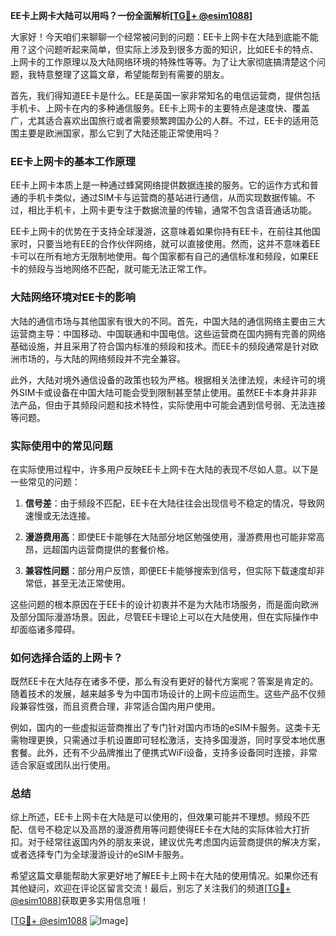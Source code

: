 **EE卡上网卡大陆可以用吗？一份全面解析[[TG💪+ @esim1088](https://t.me/s/esim1088)]**

大家好！今天咱们来聊聊一个经常被问到的问题：EE卡上网卡在大陆到底能不能用？这个问题听起来简单，但实际上涉及到很多方面的知识，比如EE卡的特点、上网卡的工作原理以及大陆网络环境的特殊性等等。为了让大家彻底搞清楚这个问题，我特意整理了这篇文章，希望能帮到有需要的朋友。

首先，我们得知道EE卡是什么。EE是英国一家非常知名的电信运营商，提供包括手机卡、上网卡在内的多种通信服务。EE卡上网卡的主要特点是速度快、覆盖广，尤其适合喜欢出国旅行或者需要频繁跨国办公的人群。不过，EE卡的适用范围主要是欧洲国家，那么它到了大陆还能正常使用吗？

### EE卡上网卡的基本工作原理

EE卡上网卡本质上是一种通过蜂窝网络提供数据连接的服务。它的运作方式和普通的手机卡类似，通过SIM卡与运营商的基站进行通信，从而实现数据传输。不过，相比手机卡，上网卡更专注于数据流量的传输，通常不包含语音通话功能。

EE卡上网卡的优势在于支持全球漫游，这意味着如果你持有EE卡，在前往其他国家时，只要当地有EE的合作伙伴网络，就可以直接使用。然而，这并不意味着EE卡可以在所有地方无限制地使用。每个国家都有自己的通信标准和频段，如果EE卡的频段与当地网络不匹配，就可能无法正常工作。

### 大陆网络环境对EE卡的影响

大陆的通信市场与其他国家有很大的不同。首先，中国大陆的通信网络主要由三大运营商主导：中国移动、中国联通和中国电信。这些运营商在国内拥有完善的网络基础设施，并且采用了符合国内标准的频段和技术。而EE卡的频段通常是针对欧洲市场的，与大陆的网络频段并不完全兼容。

此外，大陆对境外通信设备的政策也较为严格。根据相关法律法规，未经许可的境外SIM卡或设备在中国大陆可能会受到限制甚至禁止使用。虽然EE卡本身并非非法产品，但由于其频段问题和技术特性，实际使用中可能会遇到信号弱、无法连接等问题。

### 实际使用中的常见问题

在实际使用过程中，许多用户反映EE卡上网卡在大陆的表现不尽如人意。以下是一些常见的问题：

1. **信号差**：由于频段不匹配，EE卡在大陆往往会出现信号不稳定的情况，导致网速慢或无法连接。
   
2. **漫游费用高**：即使EE卡能够在大陆部分地区勉强使用，漫游费用也可能非常高昂，远超国内运营商提供的套餐价格。

3. **兼容性问题**：部分用户反馈，即便EE卡能够搜索到信号，但实际下载速度却非常低，甚至无法正常使用。

这些问题的根本原因在于EE卡的设计初衷并不是为大陆市场服务，而是面向欧洲及部分国际漫游场景。因此，尽管EE卡理论上可以在大陆使用，但在实际操作中却面临诸多障碍。

### 如何选择合适的上网卡？

既然EE卡在大陆存在诸多不便，那么有没有更好的替代方案呢？答案是肯定的。随着技术的发展，越来越多专为中国市场设计的上网卡应运而生。这些产品不仅频段兼容性强，而且资费合理，非常适合国内用户使用。

例如，国内的一些虚拟运营商推出了专门针对国内市场的eSIM卡服务。这类卡无需物理更换，只需通过手机设置即可轻松激活，支持多国漫游，同时享受本地优惠套餐。此外，还有不少品牌推出了便携式WiFi设备，支持多设备同时连接，非常适合家庭或团队出行使用。

### 总结

综上所述，EE卡上网卡在大陆是可以使用的，但效果可能并不理想。频段不匹配、信号不稳定以及高昂的漫游费用等问题使得EE卡在大陆的实际体验大打折扣。对于经常往返国内外的朋友来说，建议优先考虑国内运营商提供的解决方案，或者选择专门为全球漫游设计的eSIM卡服务。

希望这篇文章能帮助大家更好地了解EE卡上网卡在大陆的使用情况。如果你还有其他疑问，欢迎在评论区留言交流！最后，别忘了关注我们的频道[[TG💪+ @esim1088](https://t.me/s/esim1088)]获取更多实用信息哦！

[[TG💪+ @esim1088](https://t.me/s/esim1088) ![Image](https://i.postimg.cc/4NQfJmqS/Snipaste-2025-05-13-00-14-12.png)]